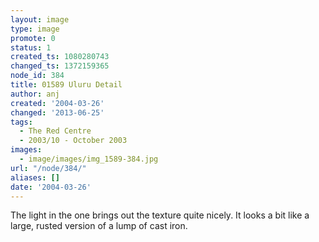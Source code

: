 ```yaml
---
layout: image
type: image
promote: 0
status: 1
created_ts: 1080280743
changed_ts: 1372159365
node_id: 384
title: 01589 Uluru Detail
author: anj
created: '2004-03-26'
changed: '2013-06-25'
tags:
  - The Red Centre
  - 2003/10 - October 2003
images:
  - image/images/img_1589-384.jpg
url: "/node/384/"
aliases: []
date: '2004-03-26'
---
```

The light in the one brings out the texture quite nicely.  It looks a bit like a large, rusted version of a lump of cast iron.
